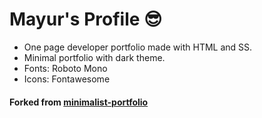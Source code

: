 # Mayur's Profile  :sunglasses:

- One page developer portfolio made with HTML and SS.
- Minimal portfolio with dark theme.
- Fonts: Roboto Mono
- Icons: Fontawesome

#### Forked from [minimalist-portfolio](https://github.com/giotsere/minimalist-portfolio)